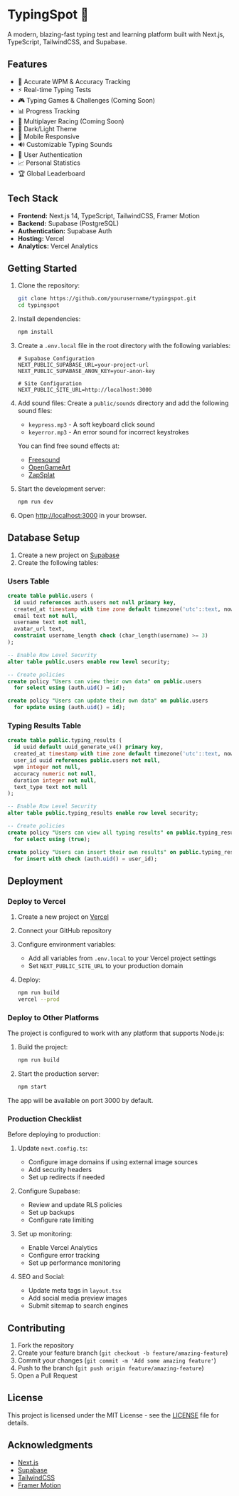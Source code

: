 # TypingSpot 🚀

A modern, blazing-fast typing test and learning platform built with Next.js, TypeScript, TailwindCSS, and Supabase.

## Features

- 🎯 Accurate WPM & Accuracy Tracking
- ⚡ Real-time Typing Tests
- 🎮 Typing Games & Challenges (Coming Soon)
- 📊 Progress Tracking
- 👥 Multiplayer Racing (Coming Soon)
- 🌙 Dark/Light Theme
- 📱 Mobile Responsive
- 🔊 Customizable Typing Sounds
- 🔐 User Authentication
- 📈 Personal Statistics
- 🏆 Global Leaderboard

## Tech Stack

- **Frontend:** Next.js 14, TypeScript, TailwindCSS, Framer Motion
- **Backend:** Supabase (PostgreSQL)
- **Authentication:** Supabase Auth
- **Hosting:** Vercel
- **Analytics:** Vercel Analytics

## Getting Started

1. Clone the repository:
   ```bash
   git clone https://github.com/yourusername/typingspot.git
   cd typingspot
   ```

2. Install dependencies:
   ```bash
   npm install
   ```

3. Create a `.env.local` file in the root directory with the following variables:
   ```
   # Supabase Configuration
   NEXT_PUBLIC_SUPABASE_URL=your-project-url
   NEXT_PUBLIC_SUPABASE_ANON_KEY=your-anon-key

   # Site Configuration
   NEXT_PUBLIC_SITE_URL=http://localhost:3000
   ```

4. Add sound files:
   Create a `public/sounds` directory and add the following sound files:
   - `keypress.mp3` - A soft keyboard click sound
   - `keyerror.mp3` - An error sound for incorrect keystrokes
   
   You can find free sound effects at:
   - [Freesound](https://freesound.org/)
   - [OpenGameArt](https://opengameart.org/)
   - [ZapSplat](https://www.zapsplat.com/)

5. Start the development server:
   ```bash
   npm run dev
   ```

6. Open [http://localhost:3000](http://localhost:3000) in your browser.

## Database Setup

1. Create a new project on [Supabase](https://supabase.com)
2. Create the following tables:

### Users Table
```sql
create table public.users (
  id uuid references auth.users not null primary key,
  created_at timestamp with time zone default timezone('utc'::text, now()) not null,
  email text not null,
  username text not null,
  avatar_url text,
  constraint username_length check (char_length(username) >= 3)
);

-- Enable Row Level Security
alter table public.users enable row level security;

-- Create policies
create policy "Users can view their own data" on public.users
  for select using (auth.uid() = id);

create policy "Users can update their own data" on public.users
  for update using (auth.uid() = id);
```

### Typing Results Table
```sql
create table public.typing_results (
  id uuid default uuid_generate_v4() primary key,
  created_at timestamp with time zone default timezone('utc'::text, now()) not null,
  user_id uuid references public.users not null,
  wpm integer not null,
  accuracy numeric not null,
  duration integer not null,
  text_type text not null
);

-- Enable Row Level Security
alter table public.typing_results enable row level security;

-- Create policies
create policy "Users can view all typing results" on public.typing_results
  for select using (true);

create policy "Users can insert their own results" on public.typing_results
  for insert with check (auth.uid() = user_id);
```

## Deployment

### Deploy to Vercel

1. Create a new project on [Vercel](https://vercel.com)

2. Connect your GitHub repository

3. Configure environment variables:
   - Add all variables from `.env.local` to your Vercel project settings
   - Set `NEXT_PUBLIC_SITE_URL` to your production domain

4. Deploy:
   ```bash
   npm run build
   vercel --prod
   ```

### Deploy to Other Platforms

The project is configured to work with any platform that supports Node.js:

1. Build the project:
   ```bash
   npm run build
   ```

2. Start the production server:
   ```bash
   npm start
   ```

The app will be available on port 3000 by default.

### Production Checklist

Before deploying to production:

1. Update `next.config.ts`:
   - Configure image domains if using external image sources
   - Add security headers
   - Set up redirects if needed

2. Configure Supabase:
   - Review and update RLS policies
   - Set up backups
   - Configure rate limiting

3. Set up monitoring:
   - Enable Vercel Analytics
   - Configure error tracking
   - Set up performance monitoring

4. SEO and Social:
   - Update meta tags in `layout.tsx`
   - Add social media preview images
   - Submit sitemap to search engines

## Contributing

1. Fork the repository
2. Create your feature branch (`git checkout -b feature/amazing-feature`)
3. Commit your changes (`git commit -m 'Add some amazing feature'`)
4. Push to the branch (`git push origin feature/amazing-feature`)
5. Open a Pull Request

## License

This project is licensed under the MIT License - see the [LICENSE](LICENSE) file for details.

## Acknowledgments

- [Next.js](https://nextjs.org/)
- [Supabase](https://supabase.com/)
- [TailwindCSS](https://tailwindcss.com/)
- [Framer Motion](https://www.framer.com/motion/)
